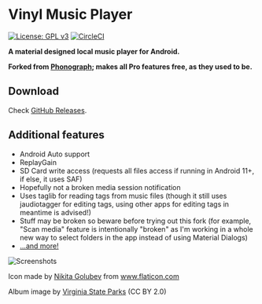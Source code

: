 # Vinyl Music Player
[![License: GPL v3](https://img.shields.io/badge/License-GPL%20v3-blue.svg)](https://github.com/AdrienPoupa/VinylMusicPlayer/blob/master/LICENSE.txt) [![CircleCI](https://circleci.com/gh/AdrienPoupa/VinylMusicPlayer/tree/master.svg?style=svg)](https://circleci.com/gh/AdrienPoupa/VinylMusicPlayer/tree/master)

**A material designed local music player for Android.**

**Forked from [Phonograph](https://github.com/kabouzeid/Phonograph); makes all Pro features free, as they used to be.**

## Download
Check [GitHub Releases](https://github.com/Nightdavisao/VinylMusicPlayer/releases).

## Additional features
* Android Auto support
* ReplayGain
* SD Card write access (requests all files access if running in Android 11+, if else, it uses SAF)
* Hopefully not a broken media session notification
* Uses taglib for reading tags from music files (though it still uses jaudiotagger for editing tags, using other apps for editing tags in meantime is advised!)
* Stuff may be broken so beware before trying out this fork (for example, "Scan media" feature is intentionally "broken" as I'm working in a whole new way to select folders in the app instead of using Material Dialogs)
* [...and more!](https://github.com/AdrienPoupa/VinylMusicPlayer/blob/master/CHANGELOG.md)

![Screenshots](./art/art.png?raw=true)

Icon made by [Nikita Golubev](https://www.flaticon.com/authors/nikita-golubev) from www.flaticon.com

Album image by [Virginia State Parks](https://www.flickr.com/photos/vastateparksstaff/38645226714/) (CC BY 2.0)
